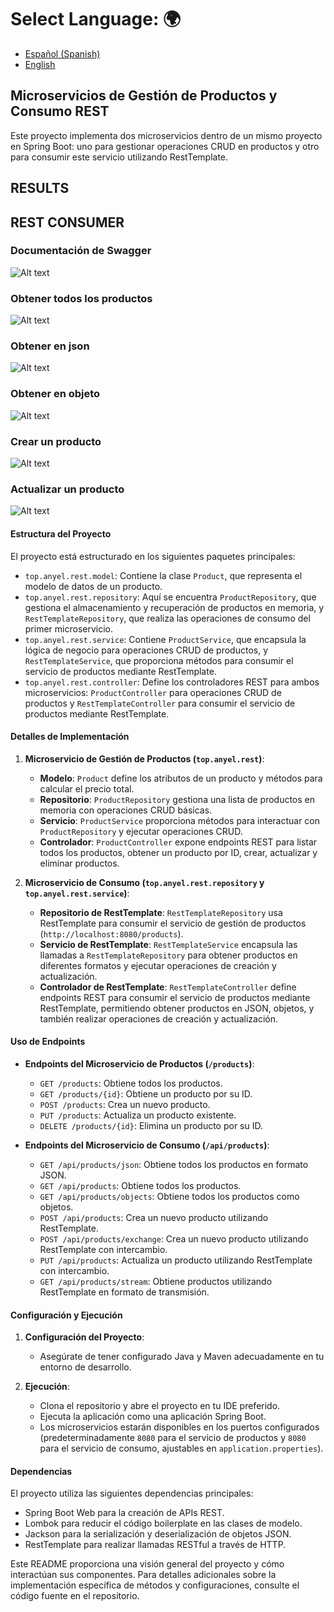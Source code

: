 # **Select Language:** 🌍
- [Español (Spanish)](README-es.md)
- [English](README.md)

## Microservicios de Gestión de Productos y Consumo REST

Este proyecto implementa dos microservicios dentro de un mismo proyecto en Spring Boot: uno para gestionar operaciones CRUD en productos y otro para consumir este servicio utilizando RestTemplate.

## RESULTS
## REST CONSUMER 
### Documentación de Swagger
![Alt text](docs/doc.PNG) 
### Obtener todos los productos
![Alt text](docs/getall.PNG) 
### Obtener en json
![Alt text](docs/json.PNG)
### Obtener en objeto
![Alt text](docs/objects.PNG)
### Crear un producto
![Alt text](docs/getall.PNG)
### Actualizar un producto
![Alt text](docs/put.PNG)

#### Estructura del Proyecto

El proyecto está estructurado en los siguientes paquetes principales:

- `top.anyel.rest.model`: Contiene la clase `Product`, que representa el modelo de datos de un producto.
- `top.anyel.rest.repository`: Aquí se encuentra `ProductRepository`, que gestiona el almacenamiento y recuperación de productos en memoria, y `RestTemplateRepository`, que realiza las operaciones de consumo del primer microservicio.
- `top.anyel.rest.service`: Contiene `ProductService`, que encapsula la lógica de negocio para operaciones CRUD de productos, y `RestTemplateService`, que proporciona métodos para consumir el servicio de productos mediante RestTemplate.
- `top.anyel.rest.controller`: Define los controladores REST para ambos microservicios: `ProductController` para operaciones CRUD de productos y `RestTemplateController` para consumir el servicio de productos mediante RestTemplate.

#### Detalles de Implementación

1. **Microservicio de Gestión de Productos (`top.anyel.rest`)**:
    - **Modelo**: `Product` define los atributos de un producto y métodos para calcular el precio total.
    - **Repositorio**: `ProductRepository` gestiona una lista de productos en memoria con operaciones CRUD básicas.
    - **Servicio**: `ProductService` proporciona métodos para interactuar con `ProductRepository` y ejecutar operaciones CRUD.
    - **Controlador**: `ProductController` expone endpoints REST para listar todos los productos, obtener un producto por ID, crear, actualizar y eliminar productos.

2. **Microservicio de Consumo (`top.anyel.rest.repository` y `top.anyel.rest.service`)**:
    - **Repositorio de RestTemplate**: `RestTemplateRepository` usa RestTemplate para consumir el servicio de gestión de productos (`http://localhost:8080/products`).
    - **Servicio de RestTemplate**: `RestTemplateService` encapsula las llamadas a `RestTemplateRepository` para obtener productos en diferentes formatos y ejecutar operaciones de creación y actualización.
    - **Controlador de RestTemplate**: `RestTemplateController` define endpoints REST para consumir el servicio de productos mediante RestTemplate, permitiendo obtener productos en JSON, objetos, y también realizar operaciones de creación y actualización.

#### Uso de Endpoints

- **Endpoints del Microservicio de Productos (`/products`)**:
    - `GET /products`: Obtiene todos los productos.
    - `GET /products/{id}`: Obtiene un producto por su ID.
    - `POST /products`: Crea un nuevo producto.
    - `PUT /products`: Actualiza un producto existente.
    - `DELETE /products/{id}`: Elimina un producto por su ID.

- **Endpoints del Microservicio de Consumo (`/api/products`)**:
    - `GET /api/products/json`: Obtiene todos los productos en formato JSON.
    - `GET /api/products`: Obtiene todos los productos.
    - `GET /api/products/objects`: Obtiene todos los productos como objetos.
    - `POST /api/products`: Crea un nuevo producto utilizando RestTemplate.
    - `POST /api/products/exchange`: Crea un nuevo producto utilizando RestTemplate con intercambio.
    - `PUT /api/products`: Actualiza un producto utilizando RestTemplate con intercambio.
    - `GET /api/products/stream`: Obtiene productos utilizando RestTemplate en formato de transmisión.

#### Configuración y Ejecución

1. **Configuración del Proyecto**:
    - Asegúrate de tener configurado Java y Maven adecuadamente en tu entorno de desarrollo.

2. **Ejecución**:
    - Clona el repositorio y abre el proyecto en tu IDE preferido.
    - Ejecuta la aplicación como una aplicación Spring Boot.
    - Los microservicios estarán disponibles en los puertos configurados (predeterminadamente `8080` para el servicio de productos y `8080` para el servicio de consumo, ajustables en `application.properties`).

#### Dependencias

El proyecto utiliza las siguientes dependencias principales:
- Spring Boot Web para la creación de APIs REST.
- Lombok para reducir el código boilerplate en las clases de modelo.
- Jackson para la serialización y deserialización de objetos JSON.
- RestTemplate para realizar llamadas RESTful a través de HTTP.

Este README proporciona una visión general del proyecto y cómo interactúan sus componentes. Para detalles adicionales sobre la implementación específica de métodos y configuraciones, consulte el código fuente en el repositorio.
